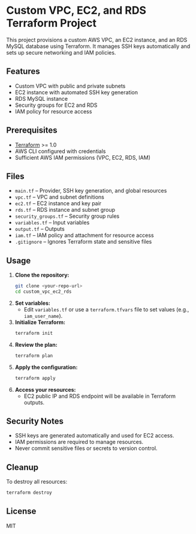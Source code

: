 # Custom VPC, EC2, and RDS Terraform Project

This project provisions a custom AWS VPC, an EC2 instance, and an RDS MySQL database using Terraform. It manages SSH keys automatically and sets up secure networking and IAM policies.

## Features
- Custom VPC with public and private subnets
- EC2 instance with automated SSH key generation
- RDS MySQL instance
- Security groups for EC2 and RDS
- IAM policy for resource access

## Prerequisites
- [Terraform](https://www.terraform.io/downloads.html) >= 1.0
- AWS CLI configured with credentials
- Sufficient AWS IAM permissions (VPC, EC2, RDS, IAM)

## Files
- `main.tf` – Provider, SSH key generation, and global resources
- `vpc.tf` – VPC and subnet definitions
- `ec2.tf` – EC2 instance and key pair
- `rds.tf` – RDS instance and subnet group
- `security_groups.tf` – Security group rules
- `variables.tf` – Input variables
- `output.tf` – Outputs
- `iam.tf` – IAM policy and attachment for resource access
- `.gitignore` – Ignores Terraform state and sensitive files

## Usage
1. **Clone the repository:**
   ```sh
   git clone <your-repo-url>
   cd custom_vpc_ec2_rds
   ```
2. **Set variables:**
   - Edit `variables.tf` or use a `terraform.tfvars` file to set values (e.g., `iam_user_name`).
3. **Initialize Terraform:**
   ```sh
   terraform init
   ```
4. **Review the plan:**
   ```sh
   terraform plan
   ```
5. **Apply the configuration:**
   ```sh
   terraform apply
   ```
6. **Access your resources:**
   - EC2 public IP and RDS endpoint will be available in Terraform outputs.

## Security Notes
- SSH keys are generated automatically and used for EC2 access.
- IAM permissions are required to manage resources.
- Never commit sensitive files or secrets to version control.

## Cleanup
To destroy all resources:
```sh
terraform destroy
```

## License
MIT
